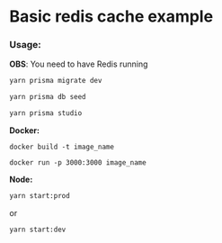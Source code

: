 # Basic redis cache example

### Usage:
**OBS**: You need to have Redis running

```bash
yarn prisma migrate dev   
```

```bash
yarn prisma db seed  
```

```bash
yarn prisma studio 
```

**Docker:**

```docker
docker build -t image_name
```

```docker
docker run -p 3000:3000 image_name
```

**Node:**

```bash
yarn start:prod
```

or

```bash
yarn start:dev
```
